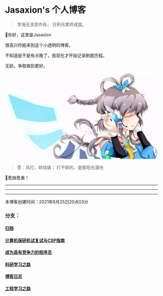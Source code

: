 # Jasaxion's 个人博客

> 学海无涯苦作舟，
> 					日积月累终成就。

👋你好，这里是Jasaxion

很高兴你能来到这个小透明的博客。

不知道是不是有点晚了，我现在才开始记录刷题历程。

无妨，争取做到更好。

<img src="README.assets/image-20220405170040919.png" alt="image-20220405170040919" style="zoom:80%;" />

> 愿：风打，碎琉璃；
> 			打不碎的，是那阳光漫地

💪愈挫愈勇！

---

---

---

本博客创建时间：2021年6月25日20点03分

### 分支：

#### [归档](归档/归档.md)

#### [计算机保研机试复试与CSP指南](WDcs/wdcs.md)

#### [成为具有竞争力的程序员](howtobecompetitive/Howtobecompetitive.md)

#### [科研学习之路](A-Research-Study/ResearchNoteContent.md)

#### [博客日志](A-blogNotebook/blogNoteContent.md)

#### [工程学习之路](A-Work-Study/WorkNoteContent.md)

